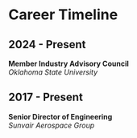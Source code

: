 # Career Timeline


## 2024 - Present
**Member Industry Advisory Council**  
*Oklahoma State University*

## 2017 - Present
**Senior Director of Engineering**  
*Sunvair Aerospace Group*

